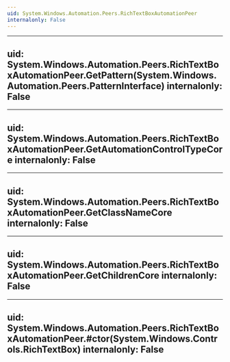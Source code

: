 ```yaml
---
uid: System.Windows.Automation.Peers.RichTextBoxAutomationPeer
internalonly: False
---
```


---
uid: System.Windows.Automation.Peers.RichTextBoxAutomationPeer.GetPattern(System.Windows.Automation.Peers.PatternInterface)
internalonly: False
---

---
uid: System.Windows.Automation.Peers.RichTextBoxAutomationPeer.GetAutomationControlTypeCore
internalonly: False
---

---
uid: System.Windows.Automation.Peers.RichTextBoxAutomationPeer.GetClassNameCore
internalonly: False
---

---
uid: System.Windows.Automation.Peers.RichTextBoxAutomationPeer.GetChildrenCore
internalonly: False
---

---
uid: System.Windows.Automation.Peers.RichTextBoxAutomationPeer.#ctor(System.Windows.Controls.RichTextBox)
internalonly: False
---
